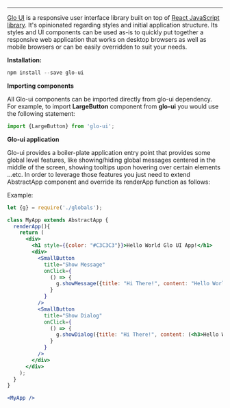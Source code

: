 ---

[Glo UI](http://www.glo-ui.com/) is a responsive user interface library built on top of [React JavaScript library](https://facebook.github.io/react/). It's opinionated regarding styles and initial application structure. Its styles and UI components can be used as-is to quickly put together a responsive web application that works on desktop browsers as well as mobile browsers or can be easily overridden to suit your needs.

**Installation:**
```jsx static
npm install --save glo-ui
```

**Importing components**

All Glo-ui components can be imported directly from glo-ui dependency. For example, to import **LargeButton** component from **glo-ui** you would use the following statement:
```jsx static
import {LargeButton} from 'glo-ui';
```

**Glo-ui application**

Glo-ui provides a boiler-plate application entry point that provides some global level features, like showing/hiding global messages centered in the middle of the screen, showing tooltips upon hovering over certain elements ...etc. In order to leverage those features you just need to extend AbstractApp component and override its renderApp function as follows:

Example:
```jsx
let {g} = require('./globals');

class MyApp extends AbstractApp {
  renderApp(){
    return (
      <div>
        <h1 style={{color: "#C3C3C3"}}>Hello World Glo UI App!</h1>
        <div>
          <SmallButton 
            title="Show Message" 
            onClick={
              () => {
                g.showMessage({title: "Hi There!", content: "Hello World!"})
              }
            }
          />
          <SmallButton 
            title="Show Dialog" 
            onClick={
              () => {
                g.showDialog({title: "Hi There!", content: (<h3>Hello World!</h3>)})
              }
            }
          />
        </div>
      </div>
    );
  }
}

<MyApp />
```
